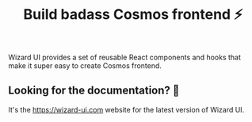 <h1 align="center">Build badass Cosmos frontend ⚡️</h1>

<br>

Wizard UI provides a set of reusable React components and hooks that make it super easy to create Cosmos frontend.

## Looking for the documentation? 📝

It's the https://wizard-ui.com website for the latest version of Wizard UI.
